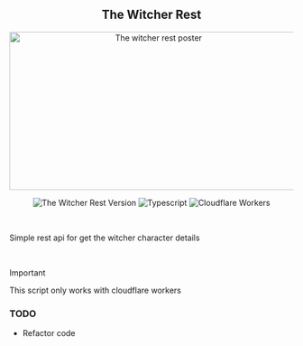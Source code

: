 <center>

## The Witcher Rest

<img src="https://i.ibb.co/Nsw1bXQ/thewitcherrest.jpg" alt="The witcher rest poster" width="513" height="280">

<br>

![The Witcher Rest Version](https://img.shields.io/badge/dynamic/json?url=https%3A%2F%2Fraw.githubusercontent.com%2Fhirushaph%2Fwitcher-rest%2Fmain%2Fpackage.json&query=%24.version&label=Version&style=for-the-badge)
![Typescript](https://img.shields.io/badge/Typescript-grey?style=for-the-badge&logo=typescript)
![Cloudflare Workers](https://img.shields.io/badge/Cloudflare-Workers-orange?logo=cloudflare&style=for-the-badge)

</center>

<br>

Simple rest api for get the witcher character details

<br>

> [!IMPORTANT]
> This script only works with cloudflare workers

### TODO

- Refactor code

